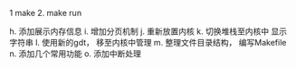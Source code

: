 1 make
2. make run

h. 添加展示内存信息
i. 增加分页机制 
j. 重新放置内核
k. 切换堆栈至内核中 显示字符串
l. 使用新的gdt， 移至内核中管理
m. 整理文件目录结构， 编写Makefile
n. 添加几个常用功能 
o. 添加中断处理

